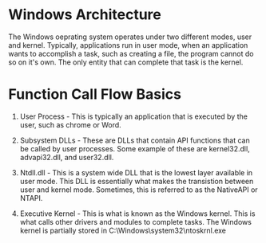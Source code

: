 # Windows Architecture

The Windows oeprating system operates under two different modes, user and kernel. Typically, applications run in user mode, when an application wants to accomplish a task, such as creating a file, the program cannot  do so on it's own. The only entity that can complete that task is the kernel.

# Function Call Flow Basics

1. User Process - This is typically an application that is executed by the user, such as chrome or Word.

2. Subsystem DLLs - These are DLLs that contain API functions that can be called by user processes. Some example of these are kernel32.dll, advapi32.dll, and user32.dll.

3. Ntdll.dll - This is a system wide DLL that is the lowest layer available in user mode. This DLL is essentially what makes the transistion between user and kernel mode. Sometimes, this is referred to as the NativeAPI or NTAPI.

4. Executive Kernel - This is what is known as the Windows kernel. This is what calls other drivers and modules to complete tasks. The Windows kernel is partially stored in C:\Windows\system32\ntoskrnl.exe
